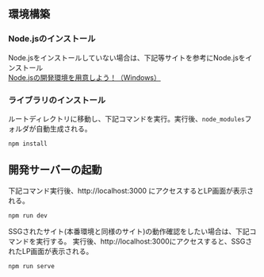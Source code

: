 ## 環境構築
### Node.jsのインストール
Node.jsをインストールしていない場合は、下記等サイトを参考にNode.jsをインストール  
[Node.jsの開発環境を用意しよう！（Windows）](https://prog-8.com/docs/nodejs-env-win)

### ライブラリのインストール
ルートディレクトリに移動し、下記コマンドを実行。実行後、`node_modules`フォルダが自動生成される。
```
npm install
```


## 開発サーバーの起動
下記コマンド実行後、http://localhost:3000 にアクセスするとLP画面が表示される。
```
npm run dev
```

SSGされたサイト(本番環境と同様のサイト)の動作確認をしたい場合は、下記コマンドを実行する。
実行後、http://localhost:3000にアクセスすると、SSGされたLP画面が表示される。
```
npm run serve
```


